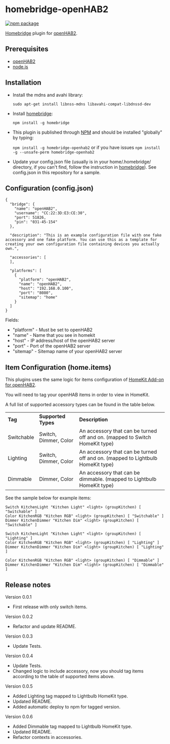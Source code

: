 # homebridge-openHAB2

[![npm package](https://nodei.co/npm-dl/homebridge-openhab2.png?months=2)](https://nodei.co/npm/homebridge-openhab2/)

[Homebridge](https://www.npmjs.com/package/homebridge) plugin for [openHAB2](http://www.openhab.org).

## Prerequisites
* [openHAB2](http://www.openhab.org)
* [node.js](https://nodejs.org)

## Installation
* Install the mdns and avahi library:

  `sudo apt-get install libnss-mdns libavahi-compat-libdnssd-dev`
  
* Install [homebridge](https://www.npmjs.com/package/homebridge):

  `npm install -g homebridge`
  
* This plugin is published through [NPM](https://www.npmjs.com/package/homebridge-openhab2) and should be installed "globally" by typing:
 
  `npm install -g homebridge-openhab2` or if you have issues `npm install -g --unsafe-perm homebridge-openhab2`

* Update your config.json file (usually is in your home/.homebridge/ directory, if you can't find, follow the instruction in [homebridge](https://www.npmjs.com/package/homebridge)). See config.json in this repository for a sample.

## Configuration (config.json)
```
{
  "bridge": {
    "name": "openHAB2",
    "username": "CC:22:3D:E3:CE:30",
    "port": 51826,
    "pin": "031-45-154"
  },

  "description": "This is an example configuration file with one fake accessory and one fake platform. You can use this as a template for creating your own configuration file containing devices you actually own.",

  "accessories": [
  ],

  "platforms": [
    {
      "platform": "openHAB2",
      "name": "openHAB2",
      "host": "192.168.0.100",
      "port": "8080",
      "sitemap": "home"
    }
  ]
}
```

Fields:

* "platform" - Must be set to openHAB2
* "name" - Name that you see in homekit
* "host" - IP address/host of the openHAB2 server
* "port" - Port of the openHAB2 server
* "sitemap" - Sitemap name of your openHAB2 server

## Item Configuration (home.items)

This plugins uses the same logic for items configuration of [HomeKit Add-on for openHAB2](https://github.com/openhab/openhab2-addons/tree/master/addons/io/org.openhab.io.homekit#item-configuration).

You will need to tag your openHAB items in order to view in HomeKit.

A full list of supported accessory types can be found in the table below.

<table>
 <tr>
  <td><b>Tag</b></td>
  <td><b>Supported Types</b></td>
  <td><b>Description</b></td>
 </tr>
 <tr>
  <td>Switchable</td>
  <td>Switch, Dimmer, Color</td>
  <td>An accessory that can be turned off and on. (mapped to Switch HomeKit type)</td>
 </tr>
 <tr>
   <td>Lighting</td>
   <td>Switch, Dimmer, Color</td>
   <td>An accessory that can be turned off and on. (mapped to Lightbulb HomeKit type)</td>
 </tr>
 <tr>
    <td>Dimmable</td>
    <td>Dimmer, Color</td>
    <td>An accessory that can be dimmable. (mapped to Lightbulb HomeKit type)</td>
  </tr>
</table>

See the sample below for example items:

```
Switch KitchenLight "Kitchen Light" <light> (groupKitchen) [ "Switchable" ]
Color KitchenRGB "Kitchen RGB" <light> (groupKitchen) [ "Switchable" ]
Dimmer KitchenDimmer "Kitchen Dim" <light> (groupKitchen) [ "Switchable" ]

Switch KitchenLight "Kitchen Light" <light> (groupKitchen) [ "Lighting" ]
Color KitchenRGB "Kitchen RGB" <light> (groupKitchen) [ "Lighting" ]
Dimmer KitchenDimmer "Kitchen Dim" <light> (groupKitchen) [ "Lighting" ]

Color KitchenRGB "Kitchen RGB" <light> (groupKitchen) [ "Dimmable" ]
Dimmer KitchenDimmer "Kitchen Dim" <light> (groupKitchen) [ "Dimmable" ]

```

## Release notes
Version 0.0.1
+ First release with only switch items.

Version 0.0.2
+ Refactor and update README.

Version 0.0.3
+ Update Tests.

Version 0.0.4
+ Update Tests.
+ Changed logic to include accessory, now you should tag items according to the table of supported items above.

Version 0.0.5
+ Added Lighting tag mapped to Lightbulb HomeKit type.
+ Updated README.
+ Added automatic deploy to npm for tagged version.

Version 0.0.6
+ Added Dimmable tag mapped to Lightbulb HomeKit type.
+ Updated README.
+ Refactor contexts in accessories.